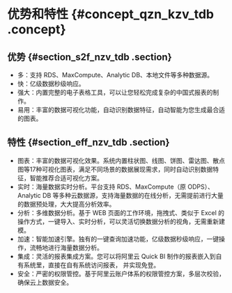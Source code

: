 # 优势和特性 {#concept_qzn_kzv_tdb .concept}

## 优势 {#section_s2f_nzv_tdb .section}

-   多：支持 RDS、MaxCompute、Analytic DB、本地文件等多种数据源。
-   快：亿级数据秒级响应。
-   强大：内置完整的电子表格工具，可以让您轻松完成复杂的中国式报表的制作。
-   易用：丰富的数据可视化功能，自动识别数据特征，自动智能为您生成最合适的图表。

## 特性 {#section_eff_nzv_tdb .section}

-   图表：丰富的数据可视化效果。系统内置柱状图、线图、饼图、雷达图、散点图等17种可视化图表，满足不同场景的数据展现需求，同时自动识别数据特征，智能推荐合适可视化方案。
-   实时：海量数据实时分析。平台支持 RDS、MaxCompute（原 ODPS）、Analytic DB 等多种云数据源，支持海量数据的在线分析，无需提前进行大量的数据预处理，大大提高分析效率。
-   分析：多维数据分析。基于 WEB 页面的工作环境，拖拽式、类似于 Excel 的操作方式，一键导入、实时分析，可以灵活切换数据分析的视角，无需重新建模。
-   加速：智能加速引擎。独有的一键查询加速功能，亿级数据秒级响应，一键操作，流畅地进行海量数据分析。
-   集成：灵活的报表集成方案。您可以将阿里云 Quick BI 制作的报表嵌入到自有系统里，直接在自有系统访问报表， 并实现免登。
-   安全：严密的权限管控。基于阿里云账户体系的权限管控方案，多层次校验，确保云上数据安全。

